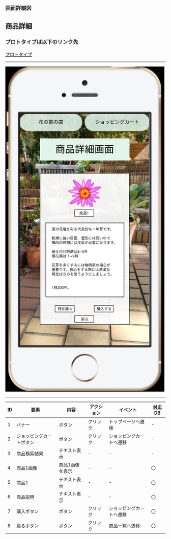 ### 画面詳細図
## 商品詳細
### プロトタイプは以下のリンク先
[プロトタイプ](https://www.figma.com/file/VJI5tFHuxtvea72OrQdPMq/Untitled?node-id=4%3A2)
*****
<img src=../img/商品詳細.PNG width="500">

*****

| ID | 要素 | 内容 | アクション | イベント | 対応DB |
|----|------|-------|----------|----------|--------|
|1   |バナー|ボタン|クリック|トップページへ遷移|-     |  
|2   |ショッピングカートボタン|ボタン|クリック|ショッピングカートへ遷移|-     |  
|3   |商品検索結果|テキスト表示|-        |-       |-     |  
|4   |商品1画像|商品1画像を表示|-        |-       |〇| 
|5   |商品1|テキスト表示|-        |-       |〇|  
|6   |商品説明|テキスト表示|-        |-       |〇|  
|7   |購入ボタン|ボタン|クリック|ショッピングカートへ遷移|〇|  
|8   |戻るボタン|ボタン|クリック|商品一覧へ遷移|〇|  
